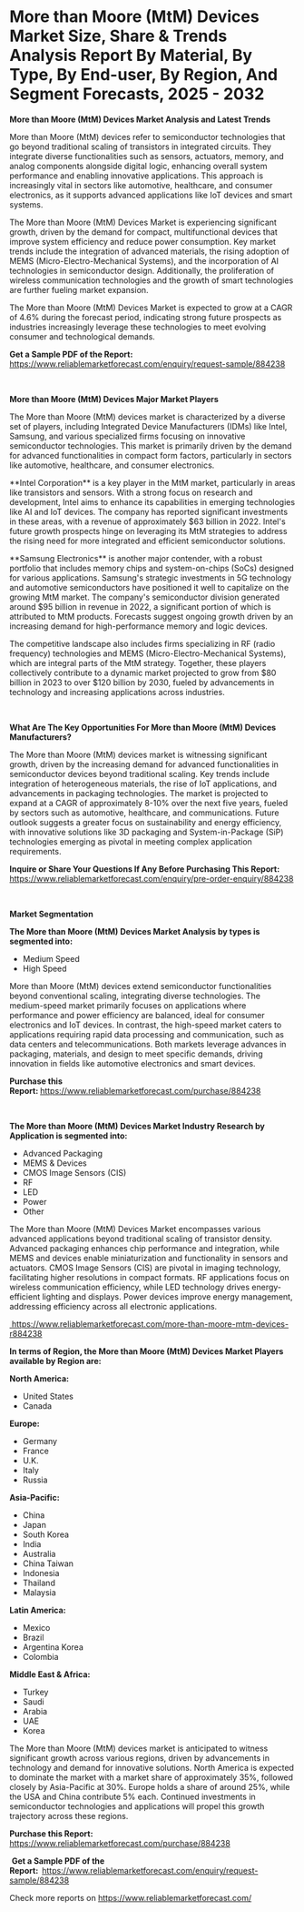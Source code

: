 <p><h1>More than Moore (MtM) Devices Market Size, Share & Trends Analysis Report By Material, By Type, By End-user, By Region, And Segment Forecasts, 2025 - 2032</h1></p><p><strong>More than Moore (MtM) Devices Market Analysis and Latest Trends</strong></p>
<p><p>More than Moore (MtM) devices refer to semiconductor technologies that go beyond traditional scaling of transistors in integrated circuits. They integrate diverse functionalities such as sensors, actuators, memory, and analog components alongside digital logic, enhancing overall system performance and enabling innovative applications. This approach is increasingly vital in sectors like automotive, healthcare, and consumer electronics, as it supports advanced applications like IoT devices and smart systems.</p><p>The More than Moore (MtM) Devices Market is experiencing significant growth, driven by the demand for compact, multifunctional devices that improve system efficiency and reduce power consumption. Key market trends include the integration of advanced materials, the rising adoption of MEMS (Micro-Electro-Mechanical Systems), and the incorporation of AI technologies in semiconductor design. Additionally, the proliferation of wireless communication technologies and the growth of smart technologies are further fueling market expansion. </p><p>The More than Moore (MtM) Devices Market is expected to grow at a CAGR of 4.6% during the forecast period, indicating strong future prospects as industries increasingly leverage these technologies to meet evolving consumer and technological demands.</p></p>
<p><strong>Get a Sample PDF of the Report:&nbsp;</strong> <a href="https://www.reliablemarketforecast.com/enquiry/request-sample/884238?utm_campaign=2276&utm_medium=2&utm_source=Github&utm_content=ia&utm_term=25022025&utm_id=more-than-moore-mtm-devices">https://www.reliablemarketforecast.com/enquiry/request-sample/884238</a></p>
<p>&nbsp;</p>
<p><strong>More than Moore (MtM) Devices Major Market Players</strong></p>
<p><p>The More than Moore (MtM) devices market is characterized by a diverse set of players, including Integrated Device Manufacturers (IDMs) like Intel, Samsung, and various specialized firms focusing on innovative semiconductor technologies. This market is primarily driven by the demand for advanced functionalities in compact form factors, particularly in sectors like automotive, healthcare, and consumer electronics.</p><p>**Intel Corporation** is a key player in the MtM market, particularly in areas like transistors and sensors. With a strong focus on research and development, Intel aims to enhance its capabilities in emerging technologies like AI and IoT devices. The company has reported significant investments in these areas, with a revenue of approximately $63 billion in 2022. Intel's future growth prospects hinge on leveraging its MtM strategies to address the rising need for more integrated and efficient semiconductor solutions.</p><p>**Samsung Electronics** is another major contender, with a robust portfolio that includes memory chips and system-on-chips (SoCs) designed for various applications. Samsung's strategic investments in 5G technology and automotive semiconductors have positioned it well to capitalize on the growing MtM market. The company's semiconductor division generated around $95 billion in revenue in 2022, a significant portion of which is attributed to MtM products. Forecasts suggest ongoing growth driven by an increasing demand for high-performance memory and logic devices.</p><p>The competitive landscape also includes firms specializing in RF (radio frequency) technologies and MEMS (Micro-Electro-Mechanical Systems), which are integral parts of the MtM strategy. Together, these players collectively contribute to a dynamic market projected to grow from $80 billion in 2023 to over $120 billion by 2030, fueled by advancements in technology and increasing applications across industries.</p></p>
<p>&nbsp;</p>
<p><strong>What Are The Key Opportunities For More than Moore (MtM) Devices Manufacturers?</strong></p>
<p><p>The More than Moore (MtM) devices market is witnessing significant growth, driven by the increasing demand for advanced functionalities in semiconductor devices beyond traditional scaling. Key trends include integration of heterogeneous materials, the rise of IoT applications, and advancements in packaging technologies. The market is projected to expand at a CAGR of approximately 8-10% over the next five years, fueled by sectors such as automotive, healthcare, and communications. Future outlook suggests a greater focus on sustainability and energy efficiency, with innovative solutions like 3D packaging and System-in-Package (SiP) technologies emerging as pivotal in meeting complex application requirements.</p></p>
<p><strong>Inquire or Share Your Questions If Any Before Purchasing This Report:</strong> <a href="https://www.reliablemarketforecast.com/enquiry/pre-order-enquiry/884238?utm_campaign=2276&utm_medium=2&utm_source=Github&utm_content=ia&utm_term=25022025&utm_id=more-than-moore-mtm-devices">https://www.reliablemarketforecast.com/enquiry/pre-order-enquiry/884238</a></p>
<p>&nbsp;</p>
<p><strong>Market Segmentation</strong></p>
<p><strong>The More than Moore (MtM) Devices Market Analysis by types is segmented into:</strong></p>
<p><ul><li>Medium Speed</li><li>High Speed</li></ul></p>
<p><p>More than Moore (MtM) devices extend semiconductor functionalities beyond conventional scaling, integrating diverse technologies. The medium-speed market primarily focuses on applications where performance and power efficiency are balanced, ideal for consumer electronics and IoT devices. In contrast, the high-speed market caters to applications requiring rapid data processing and communication, such as data centers and telecommunications. Both markets leverage advances in packaging, materials, and design to meet specific demands, driving innovation in fields like automotive electronics and smart devices.</p></p>
<p><strong>Purchase this Report:&nbsp;</strong><a href="https://www.reliablemarketforecast.com/purchase/884238?utm_campaign=2276&utm_medium=2&utm_source=Github&utm_content=ia&utm_term=25022025&utm_id=more-than-moore-mtm-devices">https://www.reliablemarketforecast.com/purchase/884238</a></p>
<p>&nbsp;</p>
<p><strong>The More than Moore (MtM) Devices Market Industry Research by Application is segmented into:</strong></p>
<p><ul><li>Advanced Packaging</li><li>MEMS & Devices</li><li>CMOS Image Sensors (CIS)</li><li>RF</li><li>LED</li><li>Power</li><li>Other</li></ul></p>
<p><p>The More than Moore (MtM) Devices Market encompasses various advanced applications beyond traditional scaling of transistor density. Advanced packaging enhances chip performance and integration, while MEMS and devices enable miniaturization and functionality in sensors and actuators. CMOS Image Sensors (CIS) are pivotal in imaging technology, facilitating higher resolutions in compact formats. RF applications focus on wireless communication efficiency, while LED technology drives energy-efficient lighting and displays. Power devices improve energy management, addressing efficiency across all electronic applications.</p></p>
<p><a href="https://www.reliablemarketforecast.com/more-than-moore-mtm-devices-r884238?utm_campaign=2276&utm_medium=2&utm_source=Github&utm_content=ia&utm_term=25022025&utm_id=more-than-moore-mtm-devices">&nbsp;https://www.reliablemarketforecast.com/more-than-moore-mtm-devices-r884238</a></p>
<p><strong>In terms of Region, the More than Moore (MtM) Devices Market Players available by Region are:</strong></p>
<p>
    <p> <strong> North America: </strong>
        <ul>
            <li>United States</li>
            <li>Canada</li>
        </ul>
        </p> 
    <p> <strong> Europe: </strong>
        <ul>
            <li>Germany</li>
            <li>France</li>
            <li>U.K.</li>
            <li>Italy</li>
            <li>Russia</li>
        </ul>
        </p> 
    <p> <strong> Asia-Pacific: </strong>
        <ul>
            <li>China</li>
            <li>Japan</li>
            <li>South Korea</li>
            <li>India</li>
            <li>Australia</li>
            <li>China Taiwan</li>
            <li>Indonesia</li>
            <li>Thailand</li>
            <li>Malaysia</li>
        </ul>
        </p> 
    <p> <strong> Latin America: </strong>
        <ul>
            <li>Mexico</li>
            <li>Brazil</li>
            <li>Argentina Korea</li>
            <li>Colombia</li>
        </ul>
        </p> 
    <p> <strong> Middle East & Africa: </strong>
        <ul>
            <li>Turkey</li>
            <li>Saudi</li>
            <li>Arabia</li>
            <li>UAE</li>
            <li>Korea</li>
        </ul>
    </p>
    </p>
<p><p>The More than Moore (MtM) devices market is anticipated to witness significant growth across various regions, driven by advancements in technology and demand for innovative solutions. North America is expected to dominate the market with a market share of approximately 35%, followed closely by Asia-Pacific at 30%. Europe holds a share of around 25%, while the USA and China contribute 5% each. Continued investments in semiconductor technologies and applications will propel this growth trajectory across these regions.</p></p>
<p><strong>Purchase this Report: </strong><a href="https://www.reliablemarketforecast.com/purchase/884238?utm_campaign=2276&utm_medium=2&utm_source=Github&utm_content=ia&utm_term=25022025&utm_id=more-than-moore-mtm-devices">https://www.reliablemarketforecast.com/purchase/884238</a></p>
<p>&nbsp;<strong>Get a Sample PDF of the Report:&nbsp;&nbsp;</strong><a href="https://www.reliablemarketforecast.com/enquiry/request-sample/884238?utm_campaign=2276&utm_medium=2&utm_source=Github&utm_content=ia&utm_term=25022025&utm_id=more-than-moore-mtm-devices">https://www.reliablemarketforecast.com/enquiry/request-sample/884238</a></p>
<p><strong></strong></p>
<p>Check more reports on <a href="https://www.reliablemarketforecast.com/?utm_campaign=2276&utm_medium=2&utm_source=Github&utm_content=ia&utm_term=25022025&utm_id=more-than-moore-mtm-devices">https://www.reliablemarketforecast.com/</a></p>